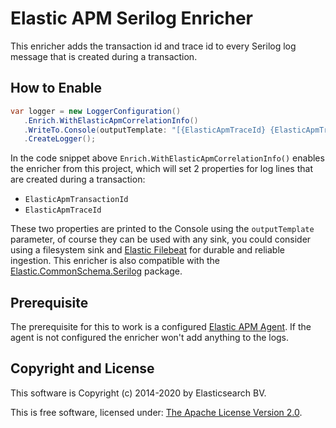 # Elastic APM Serilog Enricher

This enricher adds the transaction id and trace id to every Serilog log message that is created during a transaction. 

## How to Enable

```csharp
var logger = new LoggerConfiguration()
   .Enrich.WithElasticApmCorrelationInfo()
   .WriteTo.Console(outputTemplate: "[{ElasticApmTraceId} {ElasticApmTransactionId} {Message:lj} {NewLine}{Exception}")
   .CreateLogger();
```

In the code snippet above `Enrich.WithElasticApmCorrelationInfo()` enables the enricher from this project, which will set 2 properties for log lines that are created during a transaction:

- `ElasticApmTransactionId`
- `ElasticApmTraceId`

These two properties are printed to the Console using the `outputTemplate` parameter, of course they can be used with any sink, you could consider using a filesystem sink and [Elastic Filebeat](https://www.elastic.co/downloads/beats/filebeat) for durable and reliable ingestion. This enricher is also compatible with the [Elastic.CommonSchema.Serilog](https://www.nuget.org/packages/Elastic.CommonSchema.Serilog) package.

## Prerequisite

The prerequisite for this to work is a configured [Elastic APM Agent](https://github.com/elastic/apm-agent-dotnet). If the agent is not configured the enricher won't add anything to the logs.

## Copyright and License

This software is Copyright (c) 2014-2020 by Elasticsearch BV.

This is free software, licensed under: [The Apache License Version 2.0](https://github.com/elastic/ecs-dotnet/blob/master/license.txt).
